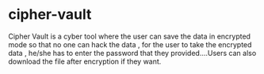 # cipher-vault
Cipher Vault is a cyber tool where the user can save the data in encrypted mode so that no one can hack the data , for the user to take the encrypted data , he/she has to enter the password that they provided....Users can also download the file after encryption if they want. 

